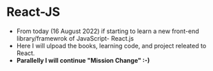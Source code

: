 # React-JS
- From today (16 August 2022) if starting to learn a new front-end library/framewrok of JavaScript- React.js
- Here I will ulpoad the books, learning code, and project releated to React.
- **Parallelly I will continue "Mission Change"  :-)**
